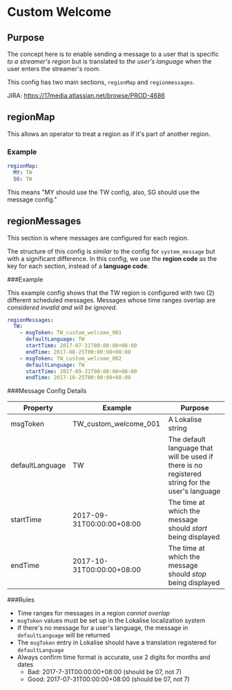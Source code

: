 # Custom Welcome

## Purpose
The concept here is to enable sending a message to a user that is specific _to a
streamer's region_ but is translated to _the user's language_ when the user enters the streamer's
room.

This config has two main sections, `regionMap` and `regionmessages`.

JIRA: https://17media.atlassian.net/browse/PROD-4686

## regionMap

This allows an operator to treat a region as if it's part of another region.

### Example

```yaml
regionMap:
  MY: TW
  SG: TW
```
This means "MY should use the TW config, also, SG should use the message config."

## regionMessages

This section is where messages are configured for each region.

The structure of this config is _similar_ to the config for `system_message` but with a significant
difference. In this config, we use the **region code** as the key for each section, instead of a
**language code**.

###Example

This example config shows that the TW region is configured with two (2) different scheduled messages.
Messages whose time ranges overlap are _considered invalid and will be ignored_.

```yaml
regionMessages:
  TW:
    - msgToken: TW_custom_welcome_001
      defaultLanguage: TW
      startTime: 2017-07-31T00:00:00+08:00
      endTime: 2017-08-25T00:00:00+08:00
    - msgToken: TW_custom_welcome_002
      defaultLanguage: TW
      startTime: 2017-09-31T00:00:00+08:00
      endTime: 2017-10-25T00:00:00+08:00
```

###Message Config Details

| Property | Example | Purpose |
|----------|---------|---------|
| msgToken | TW_custom_welcome_001 | A Lokalise string |
| defaultLanguage | TW | The default language that will be used if there is no registered string for the user's language |
| startTime | 2017-09-31T00:00:00+08:00 | The time at which the message should _start_ being displayed |
| endTime | 2017-10-31T00:00:00+08:00 | The time at which the message should _stop_ being displayed |

###Rules
- Time ranges for messages in a region _cannot overlap_
- `msgToken` values must be set up in the Lokalise localization system
- If there's no message for a user's language, the message in `defaultLanguage` will be returned
- The `msgToken` entry in Lokalise should have a translation registered for `defaultLanguage`
- Always confirm time format is accurate, use 2 digits for months and dates
    - Bad: 2017-7-31T00:00:00+08:00 (should be 07, not 7)
    - Good: 2017-07-31T00:00:00+08:00 (should be 07, not 7)

